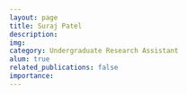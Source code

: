 ```yaml
---
layout: page
title: Suraj Patel
description: 
img: 
category: Undergraduate Research Assistant
alum: true
related_publications: false
importance:
---
```



